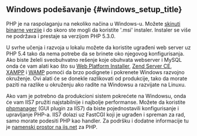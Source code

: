 ﻿---
isChild: true
---

## Windows podešavanje {#windows_setup_title}

PHP je na raspolaganju na nekoliko načina u Windows-u. Možete [skinuti binarne verzije](php-downloads) i do skoro ste mogli da koristite '.msi' instaler. Instaler se više ne podržava i prestaje sa verzijom PHP 5.3.0.

U svrhe učenja i razvoja u lokalu možete da koristite ugrađeni web server uz PHP 5.4 tako da nema potrebe da se brinete oko njegovog konfigurisanja. Ako biste želeli sveobuhvatno rešenje koje obuhvata webserver i MySQL onda će vam alati kao što su [Web Platform Installer][wpi], 
[Zend Server CE][zsce], [XAMPP][xampp] i [WAMP][wamp] pomoći da brzo podignete i pokrenete Windows razvojno okruženje. Ovi alati će se donekle razlikovati od produkcije, tako da morate paziti na razlike u  okruženju ako radite na Windowsu a razvijate na Linuxu.

Ako vam je potrebno da produkcioni sistem pokrećete na Windowsu, onda će vam IIS7 pružiti najstabilnije i najbolje performanse. Možete da koristite [phpmanager][phpmanager] (GUI plugin za IIS7) da biste pojednostavili konfigurisanje i upravljanje PHP-a. IIS7 dolazi uz FastCGI koji je ugrađen i spreman za rad, samo morate podesiti PHP kao handler. Za podršku i dodatne informacije tu je [namenski prostor na iis.net][php-iis] za PHP.

[php-downloads]: http://windows.php.net
[phpmanager]: http://phpmanager.codeplex.com/
[wpi]: http://www.microsoft.com/web/downloads/platform.aspx
[zsce]: http://www.zend.com/en/products/server-ce/
[xampp]: http://www.apachefriends.org/en/xampp.html
[wamp]: http://www.wampserver.com/
[php-iis]: http://php.iis.net/
